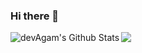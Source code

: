 ### Hi there 👋
 <img src="https://github-readme-stats.vercel.app/api/top-langs/?username=MatrixUsman&hide=java,html,tex&title_color=ffffff&text_color=c9cacc& icon_color=2bbc8a&bg_color=1d1f21&langs_count=3">
 <img align="left" alt="devAgam's Github Stats" src="https://github-readme-stats.vercel.app/api?username=MatrixUsman&show_icons=true&hide_border=true" />
